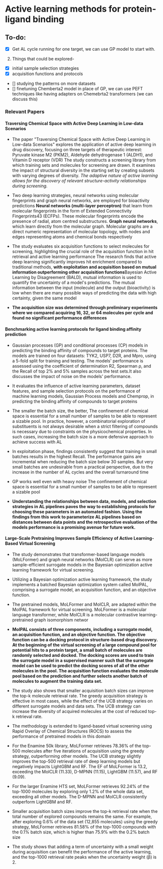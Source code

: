 # Active learning methods for protein-ligand binding

## To-do:
- [X] Get AL cycle running for one target, we can use GP model to start with.
2. Things that could be explored-
- [X]  initial sample selection strategies
- [X]  acquisition functions and protocols
- []  studying the patterns on more datasets
- []  finetuning Chemberta2 model in place of GP, we can use PEFT techniques like having adapters on Chemebrta2 transformers (we can discuss this)


### Relevant Papers
#### Traversing Chemical Space with Active Deep Learning in Low-data Scenarios

- The paper "Traversing Chemical Space with Active Deep Learning in Low-data Scenarios" explores the application of active deep learning in drug discovery, focusing on three targets of therapeutic interest: Pyruvate kinase M2 (PKM2), Aldehyde dehydrogenase 1 (ALDH1), and Vitamin D receptor (VDR)
The study constructs a screening library from which training sets and molecules for screening are drawn. It examines the impact of structural diversity in the starting set by creating subsets with varying degrees of diversity. _The adaptive nature of active learning allows for the discovery of relevant structure-activity relationships during screening._

- Two deep learning strategies, neural networks using molecular fingerprints and graph neural networks, are employed for bioactivity predictions
**Neural networks (multi-layer perceptron)** that learn 
from molecular fingerprints in the form of Extended 
Connectivity Fingerprints43 (ECFPs). These molecular 
fingerprints encode the presence of radial, atom centred substructures. 
**Graph neural networks**, which learn directly from the 
molecular graph. Molecular graphs are a direct 
numeric representation of molecular topology, with 
nodes and edges representing atoms and chemical 
bonds respectively

- The study evaluates six acquisition functions to select molecules for screening, highlighting the crucial role of the acquisition function in hit retrieval and active learning performance
The research finds that active deep learning significantly improves hit enrichment compared to traditional methods, **with exploitation and acquisition based on mutual information outperforming other acquisition functions**Bayesian Active Learning by Disagreement (BALD), mutual information is used to quantify the uncertainty of a model's predictions. The mutual information between the input (molecule) and the output (bioactivity) is low when there are many possible ways of predicting the data with high certainty, given the same model

- **The acquisition size was determined through preliminary experiments where we compared acquiring 16, 32, or 64 molecules per cycle and found no significant performance differences**



#### Benchmarking active learning protocols for ligand binding affinity prediction
- Gaussian processes (GP) and conditional processes (CP) models in predicting the binding affinity of compounds to target proteins. The models are trained on four datasets: TYK2, USP7, D2R, and Mpro, using a 5-fold split for training and testing. The models' performance is assessed using the coefficient of determination R2, Spearman ρ, and the Recall of top 2% and 5% samples across the test sets.It also discusses the impact of noise on the models' performance.

- It evaluates the influence of active learning parameters, dataset features, and sample selection protocols on the performance of machine learning models, Gaussian Process models and Chemprop, in predicting the binding affinity of compounds to target proteins

- The smaller the batch size, the better, The confinement of
chemical space is essential for a small number of samples to be able to represent a sizable
pool. In practice, however, a combinatorial exploration of substituents is not always desirable
when a strict filtering of compounds is necessary due to constraints on the physicochemical
properties. In such cases, increasing the batch size is a more defensive approach to achieve
success with AL

- In exploitation phase, findings consistently suggest that training in small batches
results in the highest Recall. The performance gains are incremental when reducing
the batch size below 30 samples. But very small batches are undesirable from a practical
perspective, due to the increase in the number of AL cycles and the overall turnaround time

- GP works well even with heavy noise The confinement of
chemical space is essential for a small number of samples to be able to represent a sizable
pool

- **Understanding the relationships between data, models, and selection strategies in AL
pipelines paves the way to establishing protocols for choosing these parameters in an automated fashion. Using the findings from this work to parameterize AL pipelines based on
distances between data points and the retrospective evaluation of the models performance
is a promising avenue for future work.**




#### Large-Scale Pretraining Improves Sample Efficiency of Active Learning-Based Virtual Screening
- The study demonstrates that transformer-based language models (MoLFormer) and graph neural networks (MolCLR) can serve as more sample-efficient surrogate models in the Bayesian optimization active learning framework for virtual screening.

- Utilizing a Bayesian optimization active learning framework, the study implements a batched Bayesian optimization system called MolPAL, comprising a surrogate model, an acquisition function, and an objective function.

- The pretrained models, MoLFormer and MolCLR, are adapted within the MolPAL framework for virtual screening. MoLFormer is a molecular language transformer, while MolCLR is a molecular contrastive learning-pretrained graph isomorphism networ

- **MolPAL
consists of three components, including a surrogate model, an
acquisition function, and an objective function. The objective
function can be a docking protocol in structure-based drug
discovery. At the beginning of the virtual screening of a large
compound pool for potential hits to a protein target, a small
batch of molecules are randomly selected and docked. The
docking scores are used to train the surrogate model in a
supervised manner such that the surrogate model can be used
to predict the docking scores of all of the other molecules in
the pool. The acquisition function evaluates the molecule pool
based on the prediction and further selects another batch of
molecules to augment the training data set.**

- The study also shows that smaller acquisition batch sizes can improve the top-k molecule retrieval rate. The greedy acquisition strategy is effective in most cases, while the effect of the UCB strategy varies on different surrogate models and data sets. The UCB strategy can increase the diversity of acquired molecules at the cost of reduced top-k retrieval rate.

- The methodology is extended to ligand-based virtual screening using Rapid Overlay of Chemical Structures (ROCS) to assess the performance of pretrained models in this domain

- For the Enamine 50k library, MoLFormer retrieves 78.36% of the top-500 molecules after five iterations of acquisition using the greedy strategy, outperforming other models. The UCB strategy slightly improves the top-500 retrieval rate of deep learning models but negatively impacts LightGBM and RF. The EF of MoLFormer is 13.2, exceeding the MolCLR (11.33), D-MPNN (11.15), LightGBM (11.57), and RF (9.09).

- For the larger Enamine HTS set, MoLFormer retrieves 92.24% of the top-1000 molecules by exploring only 1.2% of the whole data set, exceeding all other models. The D-MPNN and MolCLR consistently outperform LightGBM and RF.

- Smaller acquisition batch sizes improve the top-k retrieval rate when the total number of explored compounds remains the same. For example, after exploring 0.6% of the data set (12,855 molecules) using the greedy strategy, MoLFormer retrieves 81.58% of the top-1000 compounds with the 0.1% batch size, which is higher than 75.9% with the 0.2% batch size

- The study shows that adding a term of uncertainty with a small weight during acquisition can benefit the performance of the active learning, and the top-1000 retrieval rate peaks when the uncertainty weight (β) is 2.
